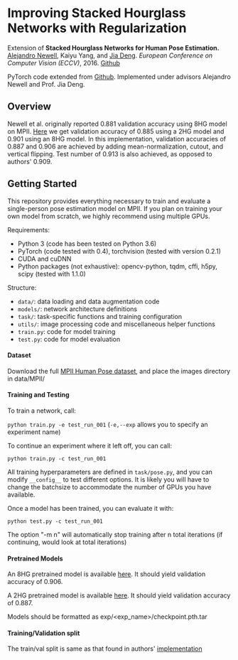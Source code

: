 # Improving Stacked Hourglass Networks with Regularization

Extension of **Stacked Hourglass Networks for Human Pose Estimation.** [Alejandro Newell](http://www-personal.umich.edu/~alnewell/), Kaiyu Yang, and [Jia Deng](https://www.cs.princeton.edu/~jiadeng/). *European Conference on Computer Vision (ECCV)*, 2016. [Github](https://github.com/princeton-vl/pose-hg-train)

PyTorch code extended from [Github](https://github.com/princeton-vl/pytorch_stacked-hourglass). Implemented under advisors Alejandro Newell and Prof. Jia Deng.

## Overview

Newell et al. originally reported 0.881 validation accuracy using 8HG model on MPII. [Here](https://github.com/princeton-vl/pytorch_stacked-hourglass) we get validation accuracy of 0.885 using a 2HG model and 0.901 using an 8HG model. In this implementation, validation accuracies of 0.887 and 0.906 are achieved by adding mean-normalization, cutout, and vertical flipping. Test number of 0.913 is also achieved, as opposed to authors' 0.909.

## Getting Started

This repository provides everything necessary to train and evaluate a single-person pose estimation model on MPII. If you plan on training your own model from scratch, we highly recommend using multiple GPUs.

Requirements:

- Python 3 (code has been tested on Python 3.6)
- PyTorch (code tested with 0.4), torchvision (tested with version 0.2.1)
- CUDA and cuDNN
- Python packages (not exhaustive): opencv-python, tqdm, cffi, h5py, scipy (tested with 1.1.0)

Structure:
- ```data/```: data loading and data augmentation code
- ```models/```: network architecture definitions
- ```task/```: task-specific functions and training configuration
- ```utils/```: image processing code and miscellaneous helper functions
- ```train.py```: code for model training
- ```test.py```: code for model evaluation

#### Dataset
Download the full [MPII Human Pose dataset](http://human-pose.mpi-inf.mpg.de/), and place the images directory in data/MPII/

#### Training and Testing

To train a network, call:

```python train.py -e test_run_001``` (```-e,--exp``` allows you to specify an experiment name)

To continue an experiment where it left off, you can call:

```python train.py -c test_run_001```

All training hyperparameters are defined in ```task/pose.py```, and you can modify ```__config__``` to test different options. It is likely you will have to change the batchsize to accommodate the number of GPUs you have available.

Once a model has been trained, you can evaluate it with:

```python test.py -c test_run_001```

The option "-m n" will automatically stop training after n total iterations (if continuing, would look at total iterations)

#### Pretrained Models

An 8HG pretrained model is available [here](http://www-personal.umich.edu/~cnris/regularization_2hg/checkpoint.pth.tar). It should yield validation accuracy of 0.906.

A 2HG pretrained model is available [here](http://www-personal.umich.edu/~cnris/regularization_8hg/checkpoint.pth.tar). It should yield validation accuracy of 0.887.

Models should be formatted as exp/<exp_name>/checkpoint.pth.tar

#### Training/Validation split

The train/val split is same as that found in authors' [implementation](https://github.com/princeton-vl/pose-hg-train)
